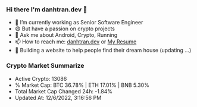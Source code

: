 ### Hi there I'm danhtran.dev 👋

- 🔭 I’m currently working as Senior Software Engineer
- 😄 But have a passion on crypto projects
- 💬 Ask me about Android, Crypto, Running 
- 📫 How to reach me: <a href="https://danhtran.dev" target="_blank">danhtran.dev</a> or <a href="Dan-Resume.pdf" target="_blank">My Resume</a>
- 🌱 Building a website to help people find their dream house (updating ...)

### Crypto Market Summarize
- Active Crypto: 13086
- % Market Cap: BTC 36.78% | ETH 17.01% | BNB 5.30%
- Total Market Cap Changed 24h: -1.84%
- Updated At: 12/6/2022, 3:16:56 PM
